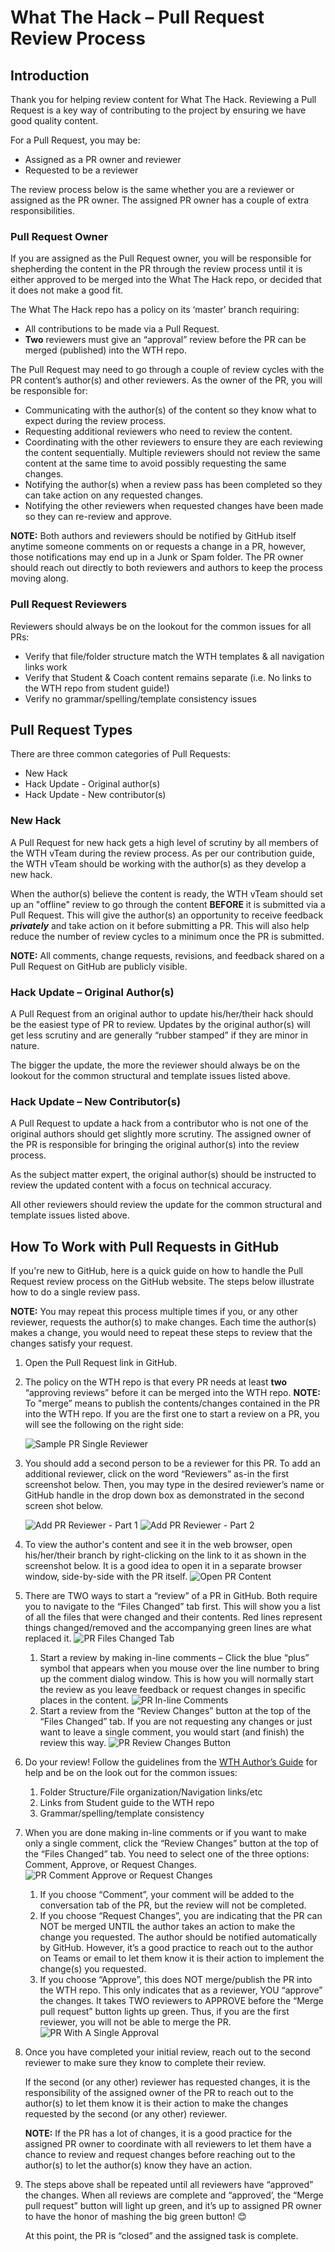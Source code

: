 # What The Hack – Pull Request Review Process

## Introduction
Thank you for helping review content for What The Hack. Reviewing a Pull Request is a key way of contributing to the project by ensuring we have good quality content.

For a Pull Request, you may be:
- Assigned as a PR owner and reviewer
- Requested to be a reviewer

The review process below is the same whether you are a reviewer or assigned as the PR owner. The assigned PR owner has a couple of extra responsibilities.

### Pull Request Owner

If you are assigned as the Pull Request owner, you will be responsible for shepherding the content in the PR through the review process until it is either approved to be merged into the What The Hack repo, or decided that it does not make a good fit.

The What The Hack repo has a policy on its ‘master’ branch requiring:
- All contributions to be made via a Pull Request.
- **Two** reviewers must give an “approval” review before the PR can be merged (published) into the WTH repo.

The Pull Request may need to go through a couple of review cycles with the PR content’s author(s) and other reviewers. As the owner of the PR, you will be responsible for:
- Communicating with the author(s) of the content so they know what to expect during the review process.
- Requesting additional reviewers who need to review the content.
- Coordinating with the other reviewers to ensure they are each reviewing the content sequentially. Multiple reviewers should not review the same content at the same time to avoid possibly requesting the same changes.
- Notifying the author(s) when a review pass has been completed so they can take action on any requested changes.
- Notifying the other reviewers when requested changes have been made so they can re-review and approve.

**NOTE:** Both authors and reviewers should be notified by GitHub itself anytime someone comments on or requests a change in a PR, however, those notifications may end up in a Junk or Spam folder. The PR owner should reach out directly to both reviewers and authors to keep the process moving along.

### Pull Request Reviewers

Reviewers should always be on the lookout for the common issues for all PRs:
- Verify that file/folder structure match the WTH templates & all navigation links work
- Verify that Student & Coach content remains separate (i.e. No links to the WTH repo from student guide!)
- Verify no grammar/spelling/template consistency issues

## Pull Request Types

There are three common categories of Pull Requests:
- New Hack
- Hack Update - Original author(s)
- Hack Update - New contributor(s)

### New Hack

A Pull Request for new hack gets a high level of scrutiny by all members of the WTH vTeam during the review process. As per our contribution guide, the WTH vTeam should be working with the author(s) as they develop a new hack.

When the author(s) believe the content is ready, the WTH vTeam should set up an "offline" review to go through the content **BEFORE** it is submitted via a Pull Request. This will give the author(s) an opportunity to receive feedback ***privately*** and take action on it before submitting a PR. This will also help reduce the number of review cycles to a minimum once the PR is submitted.

**NOTE:** All comments, change requests, revisions, and feedback shared on a Pull Request on GitHub are publicly visible.

### Hack Update – Original Author(s)

A Pull Request from an original author to update his/her/their hack should be the easiest type of PR to review. Updates by the original author(s) will get less scrutiny and are generally “rubber stamped” if they are minor in nature.

The bigger the update, the more the reviewer should always be on the lookout for the common structural and template issues listed above.

### Hack Update – New Contributor(s)

A Pull Request to update a hack from a contributor who is not one of the original authors should get slightly more scrutiny. The assigned owner of the PR is responsible for bringing the original author(s) into the review process.

As the subject matter expert, the original author(s) should be instructed to review the updated content with a focus on technical accuracy.

All other reviewers should review the update for the common structural and template issues listed above.

## How To Work with Pull Requests in GitHub

If you're new to GitHub, here is a quick guide on how to handle the Pull Request review process on the GitHub website. The steps below illustrate how to do a single review pass.

**NOTE:** You may repeat this process multiple times if you, or any other reviewer, requests the author(s) to make changes. Each time the author(s) makes a change, you would need to repeat these steps to review that the changes satisfy your request.

1.	Open the Pull Request link in GitHub.
1.	The policy on the WTH repo is that every PR needs at least **two** “approving reviews” before it can be merged into the WTH repo.
**NOTE:** To "merge” means to publish the contents/changes contained in the PR into the WTH repo.
If you are the first one to start a review on a PR, you will see the following on the right side:

    ![Sample PR Single Reviewer](./images/wth-pr-singlereviewer.png?raw=true "Example PR Single Reviewer")
1.	You should add a second person to be a reviewer for this PR. To add an additional reviewer, click on the word “Reviewers” as-in the first screenshot below. Then, you may type in the desired reviewer’s name or GitHub handle in the drop down box as demonstrated in the second screen shot below.

    ![Add PR Reviewer - Part 1](./images/wth-pr-addreviewer-01.png?raw=true "Add PR Reviewer 1")
    ![Add PR Reviewer - Part 2](./images/wth-pr-addreviewer-02.png?raw=true "Add PR Reviewer 2")
1.	To view the author's content and see it in the web browser, open his/her/their branch by right-clicking on the link to it as shown in the screenshot below. It is a good idea to open it in a separate browser window, side-by-side with the PR itself.
![Open PR Content](./images/wth-pr-opencontent.png?raw=true "Open PR Content")
1.	There are TWO ways to start a “review” of a PR in GitHub. Both require you to navigate to the “Files Changed” tab first. This will show you a list of all the files that were changed and their contents. Red lines represent things changed/removed and the accompanying green lines are what replaced it.
![PR Files Changed Tab](./images/wth-pr-fileschangedtab.png?raw=true "PR Files Changed Tab")
    1. Start a review by making in-line comments – Click the blue “plus” symbol that appears when you mouse over the line number to bring up the comment dialog window.  This is how you will normally start the review as you leave feedback or request changes in specific places in the content.
    ![PR In-line Comments](./images/wth-pr-inlinecomments.png?raw=true "PR In-line Comments")
    1. Start a review from the “Review Changes” button at the top of the “Files Changed” tab.  If you are not requesting any changes or just want to leave a single comment, you would start (and finish) the review this way.
    ![PR Review Changes Button](./images/wth-pr-reviewchangesbutton.png?raw=true "PR Review Changes Button")
1.	Do your review!  Follow the guidelines from the [WTH Author’s Guide](https://aka.ms/wthauthor) for help and be on the look out for the common issues:
    1.	Folder Structure/File organization/Navigation links/etc
    1.	Links from Student guide to the WTH repo
    1.	Grammar/spelling/template consistency
1.	When you are done making in-line comments or if you want to make only a single comment, click the “Review Changes” button at the top of the “Files Changed” tab.  You need to select one of the three options: Comment, Approve, or Request Changes.
![PR Comment Approve or Request Changes](./images/wth-pr-comment-approve-changes.png?raw=true "PR Comment Approve or Request Changes")
    1.	If you choose “Comment”, your comment will be added to the conversation tab of the PR, but the review will not be completed.
    1.	If you choose “Request Changes”, you are indicating that the PR can NOT be merged UNTIL the author takes an action to make the change you requested.  The author should be notified automatically by GitHub. However, it’s a good practice to reach out to the author on Teams or email to let them know it is their action to implement the change(s) you requested.
    1.	If you choose “Approve”, this does NOT merge/publish the PR into the WTH repo.  This only indicates that as a reviewer, YOU “approve” the changes.  It takes TWO reviewers to APPROVE before the “Merge pull request” button lights up green.  Thus, if you are the first reviewer, you will not be able to merge the PR.
    ![PR With A Single Approval](./images/wth-pr-singleapproval.png?raw=true "PR With a Single Approval")
1.	Once you have completed your initial review, reach out to the second reviewer to make sure they know to complete their review.

    If the second (or any other) reviewer has requested changes, it is the responsibility of the assigned owner of the PR to reach out to the author(s) to let them know it is their action to make the changes requested by the second (or any other) reviewer.

    **NOTE:** If the PR has a lot of changes, it is a good practice for the assigned PR owner to coordinate with all reviewers to let them have a chance to review and request changes before reaching out to the author(s) to let the author(s) know they have an action.
1.	The steps above shall be repeated until all reviewers have “approved” the changes. When all reviews are complete and “approved’, the “Merge pull request” button will light up green, and it’s up to assigned PR owner to have the honor of mashing the big green button! 😊

    At this point, the PR is “closed” and the assigned task is complete.

